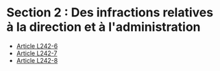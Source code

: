 # Section 2 : Des infractions relatives à la direction et à l'administration

- [Article L242-6](article-l242-6.md)
- [Article L242-7](article-l242-7.md)
- [Article L242-8](article-l242-8.md)
